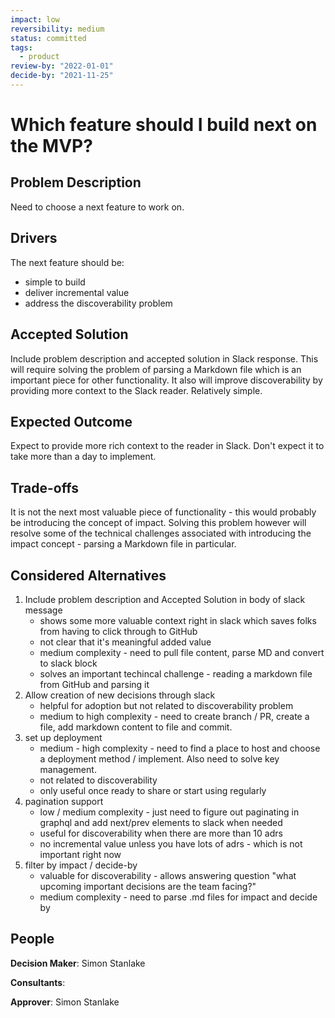 ```yaml
---
impact: low
reversibility: medium
status: committed
tags: 
  - product
review-by: "2022-01-01"
decide-by: "2021-11-25"
---
```

# Which feature should I build next on the MVP?

## Problem Description
Need to choose a next feature to work on.

## Drivers
The next feature should be:
- simple to build
- deliver incremental value
- address the discoverability problem

## Accepted Solution
Include problem description and accepted solution in Slack response. This will require solving the problem of parsing a Markdown file which is an important piece for other functionality. It also will improve discoverability by providing more context to the Slack reader. Relatively simple.

## Expected Outcome
Expect to provide more rich context to the reader in Slack. Don't expect it to take more than a day to implement.

## Trade-offs
It is not the next most valuable piece of functionality - this would probably be introducing the concept of impact. Solving this problem however will resolve some of the technical challenges associated with introducing the impact concept - parsing a Markdown file in particular.

## Considered Alternatives
1. Include problem description and Accepted Solution in body of slack message
    - shows some more valuable context right in slack which saves folks from having to click through to GitHub
    - not clear that it's meaningful added value
    - medium complexity - need to pull file content, parse MD and convert to slack block
    - solves an important techincal challenge - reading a markdown file from GitHub and parsing it
1. Allow creation of new decisions through slack
    - helpful for adoption but not related to discoverability problem
    - medium to high complexity - need to create branch / PR, create a file, add markdown content to file and commit.
1. set up deployment
    - medium - high complexity - need to find a place to host and choose a deployment method / implement. Also need to solve key management.
    - not related to discoverability
    - only useful once ready to share or start using regularly
1. pagination support
    - low / medium complexity - just need to figure out paginating in graphql and add next/prev elements to slack when needed
    - useful for discoverability when there are more than 10 adrs
    - no incremental value unless you have lots of adrs - which is not important right now
1. filter by impact / decide-by
    - valuable for discoverability - allows answering question "what upcoming important decisions are the team facing?"
    - medium complexity - need to parse .md files for impact and decide by

## People
**Decision Maker**: Simon Stanlake

**Consultants**:

**Approver**: Simon Stanlake

